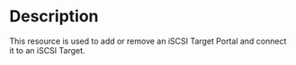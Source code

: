 # Description

This resource is used to add or remove an iSCSI Target Portal and connect it to
an iSCSI Target.

